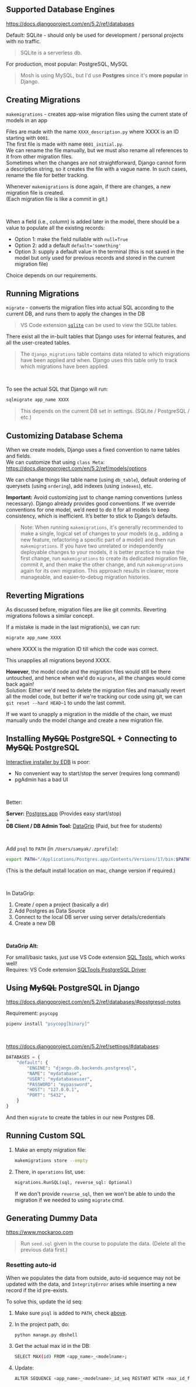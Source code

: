 ## Supported Database Engines

https://docs.djangoproject.com/en/5.2/ref/databases

Default: SQLite - should only be used for development / personal projects with no traffic.

> SQLite is a serverless db.

For production, most popular: PostgreSQL, MySQL

> Mosh is using MySQL, but I'd use **Postgres** since it's **more popular** in Django.

## Creating Migrations

`makemigrations` - creates app-wise migration files using the current state of models in an app

Files are made with the name `XXXX_description.py` where XXXX is an ID starting with `0001`.  
The first file is made with name `0001_initial.py`.  
We can rename the file manually, but we must also rename all references to it from other migration files.  
Sometimes when the changes are not straightforward, Django cannot form a description string, so it creates the file with a vague name. In such cases, rename the file for better tracking.

Whenever `makemigrations` is done again, if there are changes, a new migration file is created.  
(Each migration file is like a commit in git.)

<br>

When a field (i.e., column) is added later in the model, there should be a value to populate all the existing records:

- Option 1: make the field nullable with `null=True`
- Option 2: add a default `default='something'`
- Option 3: supply a default value in the terminal (this is not saved in the model but only used for previous records and stored in the current migration file)

Choice depends on our requirements.

## Running Migrations

`migrate` - converts the migration files into actual SQL according to the current DB, and runs them to apply the changes in the DB

> VS Code extension [`sqlite`](https://marketplace.visualstudio.com/items?itemName=alexcvzz.vscode-sqlite) can be used to view the SQLite tables.

There exist all the in-built tables that Django uses for internal features, and all the user-created tables.

> The `django_migrations` table contains data related to which migrations have been applied and when. Django uses this table only to track which migrations have been applied.

<br>

To see the actual SQL that Django will run:

```bash
sqlmigrate app_name XXXX
```

> This depends on the current DB set in settings. (SQLite / PostgreSQL / etc.)

## Customizing Database Schema

When we create models, Django uses a fixed convention to name tables and fields.  
We can customize that using `class Meta`:  
https://docs.djangoproject.com/en/5.2/ref/models/options

We can change things like table name (using `db_table`), default ordering of querysets (using `ordering`), add indexes (using `indexes`), etc.

**Important:**
Avoid customizing just to change naming conventions (unless necessary). Django already provides good conventions.
If we override conventions for one model, we’d need to do it for all models to keep consistency, which is inefficient. It’s better to stick to Django’s defaults.

> Note: When running `makemigrations`, it's generally recommended to make a single, logical set of changes to your models (e.g., adding a new feature, refactoring a specific part of a model) and then run `makemigrations`. If you have two unrelated or independently deployable changes to your models, it is better practice to make the first change, run `makemigrations` to create its dedicated migration file, commit it, and then make the other change, and run `makemigrations` again for its own migration. This approach results in clearer, more manageable, and easier-to-debug migration histories.

## Reverting Migrations

As discussed before, migration files are like git commits. Reverting migrations follows a similar concept.

If a mistake is made in the last migration(s), we can run:

```bash
migrate app_name XXXX
```

where XXXX is the migration ID till which the code was correct.

This unapplies all migrations beyond XXXX.

**However**, the model code and the migration files would still be there untouched, and hence when we'd do `migrate`, all the changes would come back again!  
Solution: Either we'd need to delete the migration files and manually revert all the model code, but better if we're tracking our code using git, we can `git reset --hard HEAD~1` to undo the last commit.

If we want to unapply a migration in the middle of the chain, we must manually undo the model change and create a new migration file.

## Installing ~~MySQL~~ PostgreSQL + Connecting to ~~MySQL~~ PostgreSQL

[Interactive installer by EDB](https://www.postgresql.org/download/macosx/#:~:text=Interactive%20installer%20by%20EDB) is poor:

- No convenient way to start/stop the server (requires long command)
- pgAdmin has a bad UI

<br>

Better:

**Server:**
[Postgres.app](https://www.postgresql.org/download/macosx/#:~:text=Postgres.app) (Provides easy start/stop)  
\+  
**DB Client / DB Admin Tool:**
[DataGrip](https://www.jetbrains.com/datagrip) (Paid, but free for students)

<br>

Add `psql` to `PATH` (in `/Users/samyak/.zprofile`):

```bash
export PATH="/Applications/Postgres.app/Contents/Versions/17/bin:$PATH"
```

(This is the default install location on mac, change version if required.)

<br>

In DataGrip:

1. Create / open a project (basically a dir)
2. Add Postgres as Data Source
3. Connect to the local DB server using server details/credentials
4. Create a new DB

<br>

**DataGrip Alt:**

For small/basic tasks, just use VS Code extension [SQL Tools](https://marketplace.visualstudio.com/items?itemName=mtxr.sqltools), which works well!  
Requires: VS Code extension [SQLTools PostgreSQL Driver](https://marketplace.visualstudio.com/items?itemName=mtxr.sqltools-driver-pg)

## Using ~~MySQL~~ PostgreSQL in Django

https://docs.djangoproject.com/en/5.2/ref/databases/#postgresql-notes

Requirement: `psycopg`

```bash
pipenv install "psycopg[binary]"
```

<br>

https://docs.djangoproject.com/en/5.2/ref/settings/#databases:

```py
DATABASES = {
    "default": {
        "ENGINE": "django.db.backends.postgresql",
        "NAME": "mydatabase",
        "USER": "mydatabaseuser",
        "PASSWORD": "mypassword",
        "HOST": "127.0.0.1",
        "PORT": "5432",
    }
}
```

And then `migrate` to create the tables in our new Postgres DB.

## Running Custom SQL

1. Make an empty migration file:

   ```bash
   makemigrations store --empty
   ```

2. There, in `operations` list, use:

   ```py
   migrations.RunSQL(sql, reverse_sql: Optional)
   ```

   If we don't provide `reverse_sql`, then we won't be able to undo the migration if we needed to using `migrate` cmd.

## Generating Dummy Data

https://www.mockaroo.com

> Run `seed.sql` given in the course to populate the data. (Delete all the previous data first.)

### Resetting auto-id

When we populates the data from outside, auto-id sequence may not be updated with the data, and `IntegrityError` arises while inserting a new record if the id pre-exists.

To solve this, update the id seq:

1. Make sure `psql` is added to `PATH`, check [above](/Notes/Part%201/3.%20Setting%20Up%20the%20Database.md#installing-mysql-postgresql--connecting-to-mysql-postgresql).

2. In the project path, do:

   ```bash
   python manage.py dbshell
   ```

3. Get the actual max id in the DB:

   ```bash
   SELECT MAX(id) FROM <app_name>_<modelname>;
   ```

4. Update:

   ```bash
   ALTER SEQUENCE <app_name>_<modelname>_id_seq RESTART WITH <max_id_from_above>+1;
   ```
